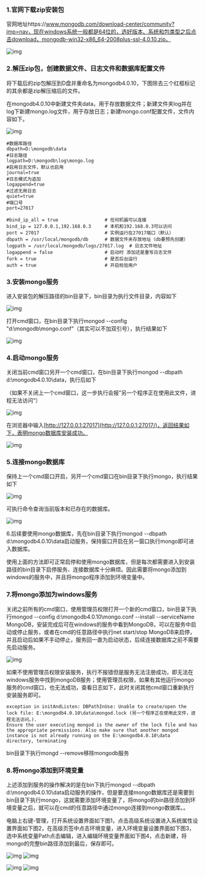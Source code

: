 ### 1.官网下载zip安装包

官网地址https://www.mongodb.com/download-center/community?jmp=nav，现在windows系统一般都是64位的，选好版本、系统和包类型之后点击download，mongodb-win32-x86_64-2008plus-ssl-4.0.10.zip。

![img](img/1491217-20190716103948211-651219356.png)

 

### 2.解压zip包，创建数据文件、日志文件和数据库配置文件

将下载后的zip包解压到D盘并重命名为mongodb4.0.10，下图除去三个红框标记的其余都是zip解压缩后的文件。

在mongodb4.0.10中新建文件夹data，用于存放数据文件；新建文件夹log并在log下新建mongo.log文件，用于存放日志；新建mongo.conf配置文件，文件内容如下。

![img](img/1491217-20190716103646670-1621998562.png) 



```
#数据库路径
dbpath=D:\mongodb\data
#日志路径
logpath=D:\mongodb\log\mongo.log
#启用日志文件，默认也启用
journal=true
#日志模式为追加
logappend=true
#过滤无用日志
quiet=true
#端口号
port=27017
```



 

```
#bind_ip_all = true                 # 任何机器可以连接
bind_ip = 127.0.0.1,192.168.0.3     # 本机和192.168.0.3可以访问
port = 27017                        # 实例运行在27017端口（默认）
dbpath = /usr/local/mongodb/db      # 数据文件夹存放地址（db要预先创建）
logpath = /usr/local/mongodb/logs/27017.log  # 日志文件地址
logappend = false                   # 启动时 添加还是重写日志文件
fork = true                         # 是否后台运行
auth = true                         # 开启校验用户

```



### 3.安装mongo服务

进入安装包的解压路径的bin目录下，bin目录为执行文件目录，内容如下

![img](img/1491217-20190716105643626-1327459292.png)

 

 打开cmd窗口，在bin目录下执行mongod --config "d:\mongodb\mongo.conf"（其实可以不加双引号），执行结果如下

![img](img/1491217-20190716105306081-1350666011.png)

 

### 4.启动mongo服务

关闭当前cmd窗口另开一个cmd窗口，在bin目录下执行mongod --dbpath d:\mongodb4.0.10\data，执行后如下

（如果不关闭上一个cmd窗口，这一步执行会报”另一个程序正在使用此文件，进程无法访问“）

![img](img/1491217-20190716110339290-1774365806.png)

在浏览器中输入[http://127.0.0.1:27017](http://127.0.0.1:27017/)，返回结果如下，表明mongo数据库安装成功。

![img](img/1491217-20190716110426942-536165483.png)

 

### 5.连接mongo数据库

保持上一个cmd窗口开启，另开一个cmd窗口在bin目录下执行mongo，执行结果如下

![img](img/1491217-20190716110956905-464769575.png)

 可执行命令查询当前版本和已存在的数据库。

![img](img/1491217-20190716111032315-345236515.png)

 

6.后续要使用mongo数据库，先在bin目录下执行mongod --dbpath d:\mongodb4.0.10\data启动服务，保持窗口开启在另一窗口执行mongo即可进入数据库。

 

使用上面的方法即可正常启停和使用mongo数据库，但是每次都需要进入到安装路径的bin目录下启停服务、连接数据库十分麻烦。因此需要将mongo添加到windows的服务中，并且将mongo程序添加到环境变量中。

### 7.将mongo添加为windows服务

关闭之前所有的cmd窗口，使用管理员权限打开一个新的cmd窗口，bin目录下执行mongod --config d:\mongodb4.0.10\mongo.conf --install --serviceName MongoDB，安装完成后可在windows的服务中看到MongoDB，可以在服务中启动或停止服务，或者在cmd的任意路径中执行net start/stop MongoDB来启停，并且启动后如果不手动停止，服务回一直为启动状态，后续连接数据库之前不需要先启动服务。

![img](img/1491217-20190716140355501-1104487521.png)

如果不使用管理员权限安装服务，执行不报错但是服务无法注册成功，即无法在windows服务中找到mongoDB服务；使用管理员权限，如果有其他运行mongo服务的cmd窗口，也无法成功，查看日志如下，此时关闭其他cmd窗口重新执行安装服务即可。

```
exception in initAndListen: DBPathInUse: Unable to create/open the lock file: E:\mongodb4.0.10\data\mongod.lock (另一个程序正在使用此文件，进程无法访问。). 
Ensure the user executing mongod is the owner of the lock file and has the appropriate permissions. Also make sure that another mongod instance is not already running on the E:\mongodb4.0.10\data directory, terminating
```

bin目录下执行mongd --remove移除mongodb服务

 

### 8.将mongo添加到环境变量

上述添加到服务的操作解决的是在bin下执行mongod --dbpath d:\mongodb4.0.10\data启动服务的操作，但是要连接mongo数据库还是需要到bin目录下执行mongo，这就需要添加环境变量了，将mongo的bin路径添加到环境变量之后，就可以在cmd的任意路径中通过mongo连接到mongo数据库。。

电脑上右键-管理，打开系统设置界面如下图1，点击高级系统设置进入系统属性设置界面如下图2，在高级页签中点击环境变量，进入环境变量设置界面如下图3，选中系统变量Path点击编辑，进入编辑环境变量界面如下图4，点击新建，将mongo的完整bin路径添加到最后，保存即可。

![img](img/1491217-20190717174037596-930223058.png)        ![img](img/1491217-20190718094616472-1229398028.png)

 

![img](img/1491217-20190717174305502-1739997985.png)   ![img](img/1491217-20190717174513858-1274551861.png)